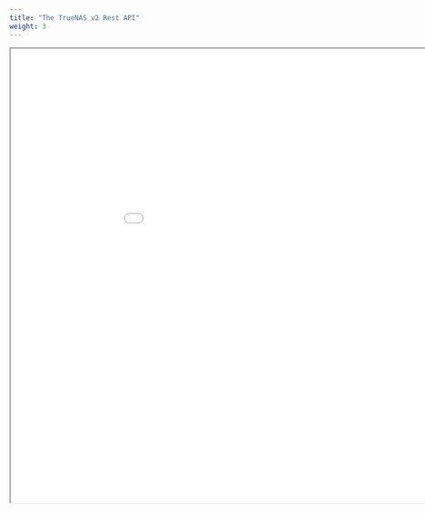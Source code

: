 ```yaml
---
title: "The TrueNAS v2 Rest API"
weight: 3
---
```



<iframe id="inlineFrame"
    title="Inline Frame"
    width="1000"
    height="800"
    src="../rest_api.html">
</iframe>
